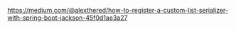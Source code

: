 https://medium.com/@alexthered/how-to-register-a-custom-list-serializer-with-spring-boot-jackson-45f0d1ae3a27

